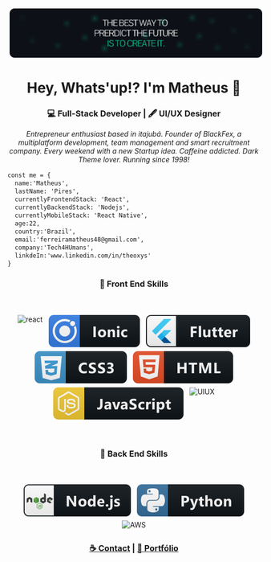<p align="center">
<img src="https://github.com/theoxys/theoxys/blob/master/Group%201497BGGG.png" alt="BlackFex" style="vertical-align:top; margin:4px">
</p>

<h1 align="center">Hey, Whats'up!? I'm Matheus 🍕</h1>

<div align="center">
<h3>💻 Full-Stack Developer | 🖋 UI/UX Designer</h3>
<p>
<i>Entrepreneur enthusiast based in itajubá. Founder  of BlackFex, a multiplatform development, team management and smart recruitment company. Every weekend with a new Startup idea. Caffeine addicted. Dark Theme lover. Running since 1998!</i></p>
</div>


```
const me = {
  name:'Matheus',
  lastName: 'Pires',
  currentlyFrontendStack: 'React',
  currentlyBackendStack: 'Nodejs',
  currentlyMobileStack: 'React Native',
  age:22,
  country:'Brazil',
  email:'ferreiramatheus48@gmail.com',
  company:'Tech4HUmans',
  linkdeIn:'www.linkedin.com/in/theoxys'
}
```


<div align="center">
<h3>🚀 Front End Skills</h3>
 <br>
<p align="center">
  <img src="https://github.com/Quadrified/Quadrified/blob/master/assets/svg/dev/frameworks/react.svg" alt="react" style="vertical-align:top; margin:4px">
  <img src="https://github.com/MikeCodesDotNET/ColoredBadges/blob/master/svg/dev/frameworks/ionic.svg" alt="ionic" style="vertical-align:top; margin:4px">
  <img src="https://github.com/MikeCodesDotNET/ColoredBadges/blob/master/svg/dev/frameworks/flutter.svg" alt="flutter" style="vertical-align:top; margin:4px">
  <img src="https://github.com/MikeCodesDotNET/ColoredBadges/blob/master/svg/dev/languages/css3.svg" alt="css" style="vertical-align:top; margin:4px">
  <img src="https://github.com/MikeCodesDotNET/ColoredBadges/blob/master/svg/dev/languages/html.svg" alt="html" style="vertical-align:top; margin:4px">
  <img src="https://github.com/MikeCodesDotNET/ColoredBadges/blob/master/svg/dev/languages/js.svg" alt="javascript" style="vertical-align:top; margin:4px">
  <img src="https://github.com/theoxys/theoxys/blob/master/figma.svg" alt="UIUX" style="vertical-align:top; margin:4px">
</p>
 <br>
<h3>🚀 Back End Skills</h3>
 <br>
<p align="center">
    <img src="https://github.com/MikeCodesDotNET/ColoredBadges/blob/master/svg/dev/frameworks/nodejs.svg" alt="noddejs" style="vertical-align:top; margin:4px">
    <img src="https://github.com/MikeCodesDotNET/ColoredBadges/blob/master/svg/dev/languages/python.svg" alt="python" style="vertical-align:top; margin:4px">
    <img src="https://github.com/MikeCodesDotNET/ColoredBadges/blob/master/png/dev/services/aws.png" alt="AWS" style="vertical-align:top; margin:4px">

</p>
 
  <p align="center">
  <h3><a href="www.linkedin.com/in/theoxys">☕ Contact</a> | <a href="https://dribbble.com/matheufspires">📒 Portfólio<a></h3>
  </p>
</div>



